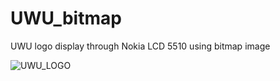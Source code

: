# UWU_bitmap
UWU logo display through Nokia LCD 5510 using bitmap image


![UWU_LOGO](https://user-images.githubusercontent.com/37634414/60393388-5d730580-9b32-11e9-810e-5be41673cfe4.jpg)
